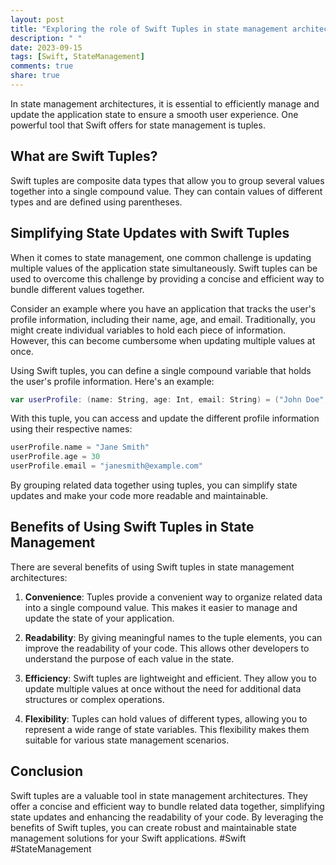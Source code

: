 ```yaml
---
layout: post
title: "Exploring the role of Swift Tuples in state management architectures."
description: " "
date: 2023-09-15
tags: [Swift, StateManagement]
comments: true
share: true
---
```


In state management architectures, it is essential to efficiently manage and update the application state to ensure a smooth user experience. One powerful tool that Swift offers for state management is tuples. 

## What are Swift Tuples?
Swift tuples are composite data types that allow you to group several values together into a single compound value. They can contain values of different types and are defined using parentheses. 

## Simplifying State Updates with Swift Tuples
When it comes to state management, one common challenge is updating multiple values of the application state simultaneously. Swift tuples can be used to overcome this challenge by providing a concise and efficient way to bundle different values together.

Consider an example where you have an application that tracks the user's profile information, including their name, age, and email. Traditionally, you might create individual variables to hold each piece of information. However, this can become cumbersome when updating multiple values at once.

Using Swift tuples, you can define a single compound variable that holds the user's profile information. Here's an example:

```swift
var userProfile: (name: String, age: Int, email: String) = ("John Doe", 25, "johndoe@example.com")
```

With this tuple, you can access and update the different profile information using their respective names:

```swift
userProfile.name = "Jane Smith"
userProfile.age = 30
userProfile.email = "janesmith@example.com"
```

By grouping related data together using tuples, you can simplify state updates and make your code more readable and maintainable.

## Benefits of Using Swift Tuples in State Management
There are several benefits of using Swift tuples in state management architectures:

1. **Convenience**: Tuples provide a convenient way to organize related data into a single compound value. This makes it easier to manage and update the state of your application.

2. **Readability**: By giving meaningful names to the tuple elements, you can improve the readability of your code. This allows other developers to understand the purpose of each value in the state.

3. **Efficiency**: Swift tuples are lightweight and efficient. They allow you to update multiple values at once without the need for additional data structures or complex operations.

4. **Flexibility**: Tuples can hold values of different types, allowing you to represent a wide range of state variables. This flexibility makes them suitable for various state management scenarios.

## Conclusion
Swift tuples are a valuable tool in state management architectures. They offer a concise and efficient way to bundle related data together, simplifying state updates and enhancing the readability of your code. By leveraging the benefits of Swift tuples, you can create robust and maintainable state management solutions for your Swift applications. #Swift #StateManagement